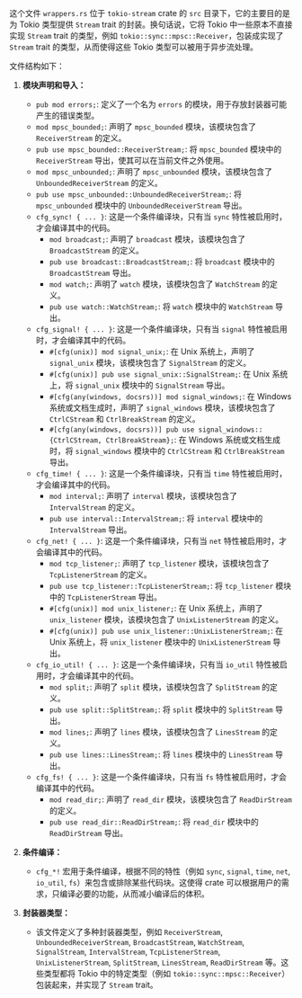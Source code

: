 这个文件 `wrappers.rs` 位于 `tokio-stream` crate 的 `src` 目录下，它的主要目的是为 Tokio 类型提供 `Stream` trait 的封装。换句话说，它将 Tokio 中一些原本不直接实现 `Stream` trait 的类型，例如 `tokio::sync::mpsc::Receiver`，包装成实现了 `Stream` trait 的类型，从而使得这些 Tokio 类型可以被用于异步流处理。

文件结构如下：

1.  **模块声明和导入：**
    *   `pub mod errors;`:  定义了一个名为 `errors` 的模块，用于存放封装器可能产生的错误类型。
    *   `mod mpsc_bounded;`:  声明了 `mpsc_bounded` 模块，该模块包含了 `ReceiverStream` 的定义。
    *   `pub use mpsc_bounded::ReceiverStream;`:  将 `mpsc_bounded` 模块中的 `ReceiverStream` 导出，使其可以在当前文件之外使用。
    *   `mod mpsc_unbounded;`:  声明了 `mpsc_unbounded` 模块，该模块包含了 `UnboundedReceiverStream` 的定义。
    *   `pub use mpsc_unbounded::UnboundedReceiverStream;`:  将 `mpsc_unbounded` 模块中的 `UnboundedReceiverStream` 导出。
    *   `cfg_sync! { ... }`:  这是一个条件编译块，只有当 `sync` 特性被启用时，才会编译其中的代码。
        *   `mod broadcast;`:  声明了 `broadcast` 模块，该模块包含了 `BroadcastStream` 的定义。
        *   `pub use broadcast::BroadcastStream;`:  将 `broadcast` 模块中的 `BroadcastStream` 导出。
        *   `mod watch;`:  声明了 `watch` 模块，该模块包含了 `WatchStream` 的定义。
        *   `pub use watch::WatchStream;`:  将 `watch` 模块中的 `WatchStream` 导出。
    *   `cfg_signal! { ... }`:  这是一个条件编译块，只有当 `signal` 特性被启用时，才会编译其中的代码。
        *   `#[cfg(unix)] mod signal_unix;`:  在 Unix 系统上，声明了 `signal_unix` 模块，该模块包含了 `SignalStream` 的定义。
        *   `#[cfg(unix)] pub use signal_unix::SignalStream;`:  在 Unix 系统上，将 `signal_unix` 模块中的 `SignalStream` 导出。
        *   `#[cfg(any(windows, docsrs))] mod signal_windows;`:  在 Windows 系统或文档生成时，声明了 `signal_windows` 模块，该模块包含了 `CtrlCStream` 和 `CtrlBreakStream` 的定义。
        *   `#[cfg(any(windows, docsrs))] pub use signal_windows::{CtrlCStream, CtrlBreakStream};`:  在 Windows 系统或文档生成时，将 `signal_windows` 模块中的 `CtrlCStream` 和 `CtrlBreakStream` 导出。
    *   `cfg_time! { ... }`:  这是一个条件编译块，只有当 `time` 特性被启用时，才会编译其中的代码。
        *   `mod interval;`:  声明了 `interval` 模块，该模块包含了 `IntervalStream` 的定义。
        *   `pub use interval::IntervalStream;`:  将 `interval` 模块中的 `IntervalStream` 导出。
    *   `cfg_net! { ... }`:  这是一个条件编译块，只有当 `net` 特性被启用时，才会编译其中的代码。
        *   `mod tcp_listener;`:  声明了 `tcp_listener` 模块，该模块包含了 `TcpListenerStream` 的定义。
        *   `pub use tcp_listener::TcpListenerStream;`:  将 `tcp_listener` 模块中的 `TcpListenerStream` 导出。
        *   `#[cfg(unix)] mod unix_listener;`:  在 Unix 系统上，声明了 `unix_listener` 模块，该模块包含了 `UnixListenerStream` 的定义。
        *   `#[cfg(unix)] pub use unix_listener::UnixListenerStream;`:  在 Unix 系统上，将 `unix_listener` 模块中的 `UnixListenerStream` 导出。
    *   `cfg_io_util! { ... }`:  这是一个条件编译块，只有当 `io_util` 特性被启用时，才会编译其中的代码。
        *   `mod split;`:  声明了 `split` 模块，该模块包含了 `SplitStream` 的定义。
        *   `pub use split::SplitStream;`:  将 `split` 模块中的 `SplitStream` 导出。
        *   `mod lines;`:  声明了 `lines` 模块，该模块包含了 `LinesStream` 的定义。
        *   `pub use lines::LinesStream;`:  将 `lines` 模块中的 `LinesStream` 导出。
    *   `cfg_fs! { ... }`:  这是一个条件编译块，只有当 `fs` 特性被启用时，才会编译其中的代码。
        *   `mod read_dir;`:  声明了 `read_dir` 模块，该模块包含了 `ReadDirStream` 的定义。
        *   `pub use read_dir::ReadDirStream;`:  将 `read_dir` 模块中的 `ReadDirStream` 导出。

2.  **条件编译：**
    *   `cfg_*!` 宏用于条件编译，根据不同的特性（例如 `sync`, `signal`, `time`, `net`, `io_util`, `fs`）来包含或排除某些代码块。这使得 crate 可以根据用户的需求，只编译必要的功能，从而减小编译后的体积。

3.  **封装器类型：**
    *   该文件定义了多种封装器类型，例如 `ReceiverStream`, `UnboundedReceiverStream`, `BroadcastStream`, `WatchStream`, `SignalStream`, `IntervalStream`, `TcpListenerStream`, `UnixListenerStream`, `SplitStream`, `LinesStream`, `ReadDirStream` 等。这些类型都将 Tokio 中的特定类型（例如 `tokio::sync::mpsc::Receiver`）包装起来，并实现了 `Stream` trait。
